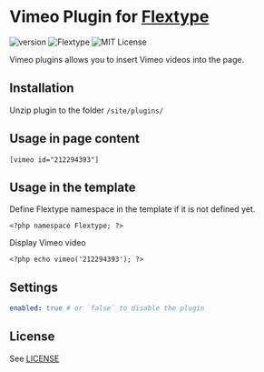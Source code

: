 # Vimeo Plugin for [Flextype](http://flextype.org/)
![version](https://img.shields.io/badge/version-1.0.1-brightgreen.svg?style=flat-square)
![Flextype](https://img.shields.io/badge/Flextype-0.7.x-green.svg?style=flat-square)
![MIT License](https://img.shields.io/badge/license-MIT-blue.svg?style=flat-square)

Vimeo plugins allows you to insert Vimeo videos into the page.

## Installation
Unzip plugin to the folder `/site/plugins/`

## Usage in page content

```
[vimeo id="212294393"]
```

## Usage in the template

Define Flextype namespace in the template if it is not defined yet.
```
<?php namespace Flextype; ?>
```

Display Vimeo video
```
<?php echo vimeo('212294393'); ?>
```

## Settings

```yaml
enabled: true # or `false` to disable the plugin
```

## License
See [LICENSE](https://github.com/flextype-plugins/vimeo/blob/master/LICENSE)
